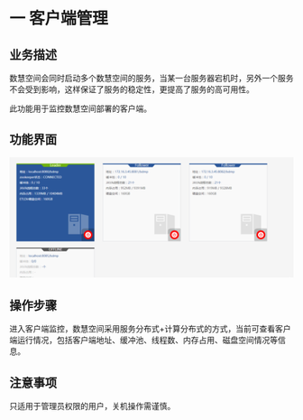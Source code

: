 # 一   客户端管理

## 业务描述

数慧空间会同时启动多个数慧空间的服务，当某一台服务器宕机时，另外一个服务不会受到影响，这样保证了服务的稳定性，更提高了服务的高可用性。

此功能用于监控数慧空间部署的客户端。

## 功能界面

![](/assets/客户端监控.png)

## 操作步骤

进入客户端监控，数慧空间采用服务分布式+计算分布式的方式，当前可查看客户端运行情况，包括客户端地址、缓冲池、线程数、内存占用、磁盘空间情况等信息。

## 注意事项

只适用于管理员权限的用户，关机操作需谨慎。

